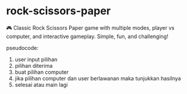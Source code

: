 # rock-scissors-paper
🎮 Classic Rock Scissors Paper game with multiple modes, player vs computer, and interactive gameplay. Simple, fun, and challenging!


pseudocode:
1. user input pilihan
2. pilihan diterima
3. buat pilihan computer
4. jika pilihan computer dan user berlawanan maka tunjukkan hasilnya
5. selesai atau main lagi
